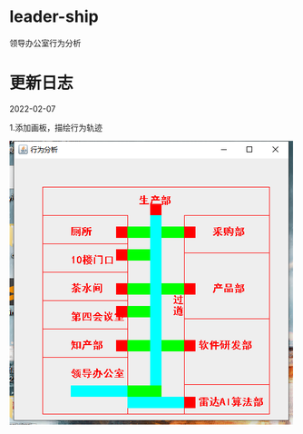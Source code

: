 # leader-ship
领导办公室行为分析

# 更新日志
2022-02-07

1.添加画板，描绘行为轨迹

![轨迹动图](https://github.com/Dmsansan/leader-ship/blob/main/assert/jpanel.png)